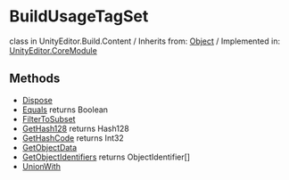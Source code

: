 # BuildUsageTagSet
class in UnityEditor.Build.Content
 / Inherits from: <a href="https://docs.unity3d.com/6000.0/Documentation/ScriptReference/Object.html" target="_blank">Object</a> / Implemented in: <a href="https://docs.unity3d.com/6000.0/Documentation/ScriptReference/UnityEditor.CoreModule.html" target="_blank">UnityEditor.CoreModule</a>
## Methods
- <a href="https://docs.unity3d.com/6000.0/Documentation/ScriptReference/BuildUsageTagSet.Dispose.html" target="_blank">Dispose</a>
- <a href="https://docs.unity3d.com/6000.0/Documentation/ScriptReference/BuildUsageTagSet.Equals.html" target="_blank">Equals</a> returns Boolean
- <a href="https://docs.unity3d.com/6000.0/Documentation/ScriptReference/BuildUsageTagSet.FilterToSubset.html" target="_blank">FilterToSubset</a>
- <a href="https://docs.unity3d.com/6000.0/Documentation/ScriptReference/BuildUsageTagSet.GetHash128.html" target="_blank">GetHash128</a> returns Hash128
- <a href="https://docs.unity3d.com/6000.0/Documentation/ScriptReference/BuildUsageTagSet.GetHashCode.html" target="_blank">GetHashCode</a> returns Int32
- <a href="https://docs.unity3d.com/6000.0/Documentation/ScriptReference/BuildUsageTagSet.GetObjectData.html" target="_blank">GetObjectData</a>
- <a href="https://docs.unity3d.com/6000.0/Documentation/ScriptReference/BuildUsageTagSet.GetObjectIdentifiers.html" target="_blank">GetObjectIdentifiers</a> returns ObjectIdentifier[]
- <a href="https://docs.unity3d.com/6000.0/Documentation/ScriptReference/BuildUsageTagSet.UnionWith.html" target="_blank">UnionWith</a>
